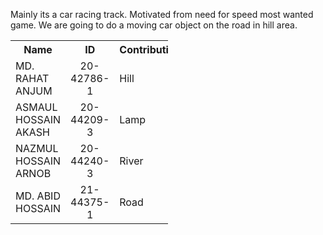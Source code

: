 Mainly its a car racing track. Motivated from need for speed most wanted game.
We are going to do a moving car object on the road in hill area.

<html>
<head>
<table style="width:50%">
  <tr>
    <th>Name</th>
    <th>ID</th>
    <th>Contribution</th>
  </tr>
  <tr>
    <td>MD. RAHAT ANJUM</td>
    <td><center>20-42786-1</center></td>
    <td>Hill</td>
  </tr>
  <tr>
    <td>ASMAUL HOSSAIN AKASH</td>
    <td><center>20-44209-3</center></td>
    <td>Lamp</td>
  </tr>
  <tr>
    <td>NAZMUL HOSSAIN ARNOB</td>
    <td><center>20-44240-3</center></td>
    <td>River </td>
  </tr>
  </tr>
  <td>MD. ABID HOSSAIN</td>
    <td><center>21-44375-1</center></td>
    <td>Road </td>
  </tr>
</table>
</head>
<body></body
</html>